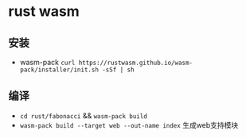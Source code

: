 # rust wasm  

## 安装     
+ wasm-pack `curl https://rustwasm.github.io/wasm-pack/installer/init.sh -sSf | sh`

## 编译 
+ `cd rust/fabonacci` && `wasm-pack build`
+ `wasm-pack build --target web --out-name index` 生成web支持模块 